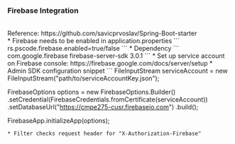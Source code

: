 ### Firebase Integration
<br>
Reference: https://github.com/savicprvoslav/Spring-Boot-starter
<br>
* Firebase needs to be enabled in application.properties
```
rs.pscode.firebase.enabled=true/false
```
* Dependency
```
<dependency>
	<groupId>com.google.firebase</groupId>
	<artifactId>firebase-server-sdk</artifactId>
	<version>3.0.1</version>
</dependency>
```
* Set up service account on Firebase console: https://firebase.google.com/docs/server/setup
    * Admin SDK configuration snippet
```
    FileInputStream serviceAccount =
  new FileInputStream("path/to/serviceAccountKey.json");

FirebaseOptions options = new FirebaseOptions.Builder()
  .setCredential(FirebaseCredentials.fromCertificate(serviceAccount))
  .setDatabaseUrl("https://cmpe275-cusr.firebaseio.com")
  .build();

FirebaseApp.initializeApp(options);
```
* Filter checks request header for "X-Authorization-Firebase"

